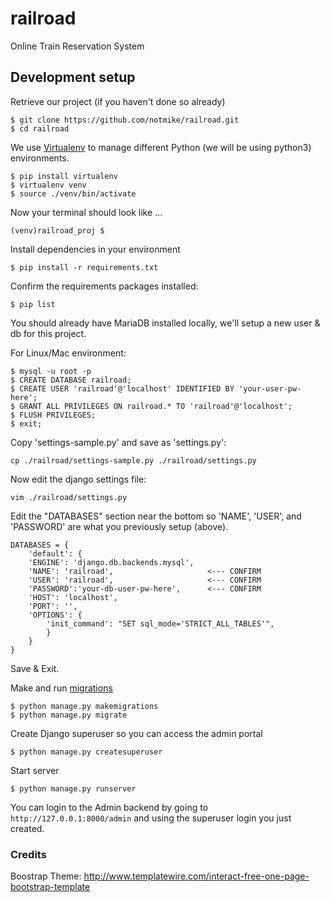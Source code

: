 # railroad
Online Train Reservation System

## Development setup

Retrieve our project (if you haven't done so already)
```
$ git clone https://github.com/notmike/railroad.git
$ cd railroad
```

We use [Virtualenv](https://virtualenv.pypa.io/en/stable/) to manage different Python (we will be using python3) environments.

```
$ pip install virtualenv
$ virtualenv venv
$ source ./venv/bin/activate
```
Now your terminal should look like ...
```
(venv)railroad_proj $
```

Install dependencies in your environment
```
$ pip install -r requirements.txt
```

Confirm the requirements packages installed:
```
$ pip list
```

You should already have MariaDB installed locally, we'll setup a new user & db for this project.

For Linux/Mac environment:
```
$ mysql -u root -p
$ CREATE DATABASE railroad;
$ CREATE USER 'railroad'@'localhost' IDENTIFIED BY 'your-user-pw-here';
$ GRANT ALL PRIVILEGES ON railroad.* TO 'railroad'@'localhost';
$ FLUSH PRIVILEGES;
$ exit;
```

Copy 'settings-sample.py' and save as 'settings.py':
```
cp ./railroad/settings-sample.py ./railroad/settings.py
```

Now edit the django settings file:
```
vim ./railroad/settings.py
```
Edit the "DATABASES" section near the bottom so 'NAME', 'USER', and 'PASSWORD' are what you previously setup (above).
```
DATABASES = {
    'default': {
    'ENGINE': 'django.db.backends.mysql',
    'NAME': 'railroad',                     <--- CONFIRM
    'USER': 'railroad',                     <--- CONFIRM
    'PASSWORD':'your-db-user-pw-here',      <--- CONFIRM
    'HOST': 'localhost',
    'PORT': '',
    'OPTIONS': {
        'init_command': "SET sql_mode='STRICT_ALL_TABLES'",
        }
    }
}
```

Save & Exit.

Make and run [migrations](https://docs.djangoproject.com/en/1.11/topics/migrations/)
```
$ python manage.py makemigrations
$ python manage.py migrate
```

Create Django superuser so you can access the admin portal
```
$ python manage.py createsuperuser
```

Start server
```
$ python manage.py runserver
```

You can login to the Admin backend by going to
`http://127.0.0.1:8000/admin`
and using the superuser login you just created.

### Credits
Boostrap Theme: http://www.templatewire.com/interact-free-one-page-bootstrap-template
